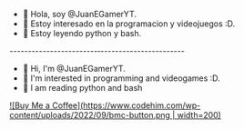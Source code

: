 - 👋 Hola, soy @JuanEGamerYT.
- 👀 Estoy interesado en la programacion y videojuegos :D.
- 🌱 Estoy leyendo python y bash.

------------------------‐-----------------------

- 👋 Hi, I'm @JuanEGamerYT.
- 👀 I'm interested in programming and videogames :D.
- 🌱 I am reading python and bash


[![Buy Me a Coffee](https://www.codehim.com/wp-content/uploads/2022/09/bmc-button.png | width=200)](https://www.buymeacoffee.com/juanegameryt)



<!---
JuanEGamerYT/JuanEGamerYT is a ✨ special ✨ repository because its `README.md` (this file) appears on your GitHub profile.
You can click the Preview link to take a look at your changes.
--->

